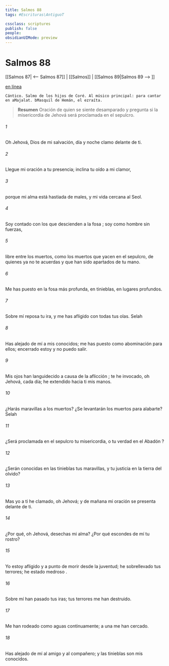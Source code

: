 ```yaml
---
title: Salmos 88
tags: #Escrituras\AntiguoT

cssclass: scriptures
publish: false
people:
obsidianUIMode: preview
---
```


# Salmos 88
[[Salmos 87| <-- Salmos 87]] | [[Salmos]] | [[Salmos 89|Salmos 89 --> ]]

[en línea](https://churchofjesuschrist.org/study/scriptures/ot/ps/88?lang=spa)

```
Cántico. Salmo de los hijos de Coré. Al músico principal: para cantar en aMajalat. bMasquil de Hemán, el ezraíta.
```

> __Resumen__
Oración de quien se siente desamparado y pregunta si la misericordia de Jehová será proclamada en el sepulcro.

###### 1 
Oh Jehová, Dios de mi salvación,
día y noche clamo delante de ti.

###### 2 
Llegue mi oración a tu presencia;
inclina tu oído a mi clamor,

###### 3 
porque mi alma está hastiada de males,
y mi vida cercana al Seol.

###### 4 
Soy contado con los que descienden a la 
fosa
;
soy como hombre sin fuerzas,

###### 5 
libre entre los muertos,
como los muertos que yacen en el sepulcro,
de quienes ya no te acuerdas
y que han sido apartados de tu mano.

###### 6 
Me has puesto en la fosa más profunda,
en tinieblas, en lugares profundos.

###### 7 
Sobre mí reposa tu ira,
y me has afligido con todas tus olas. 
Selah

###### 8 
Has alejado de mí a mis conocidos;
me has puesto como abominación para ellos;
encerrado estoy y no puedo salir.

###### 9 
Mis ojos han languidecido a causa de la 
aflicción
;
te he invocado, oh Jehová, cada día;
he extendido hacia ti mis manos.

###### 10 
¿Harás maravillas a los muertos?
¿Se levantarán los muertos para alabarte? 
Selah

###### 11 
¿Será proclamada en el sepulcro tu misericordia,
o tu verdad en el 
Abadón
?

###### 12 
¿Serán conocidas en las tinieblas tus maravillas,
y tu justicia en la tierra del olvido?

###### 13 
Mas yo a ti he clamado, oh Jehová;
y de mañana mi oración se presenta delante de ti.

###### 14 
¿Por qué, oh Jehová, desechas mi alma?
¿Por qué 
escondes
 de mí tu rostro?

###### 15 
Yo estoy afligido y a punto de morir desde la juventud;
he sobrellevado tus terrores; he estado 
medroso
.

###### 16 
Sobre mí han pasado tus iras;
tus terrores me han destruido.

###### 17 
Me han rodeado como aguas continuamente;
a una me han cercado.

###### 18 
Has alejado de mí al amigo y al compañero;
y las tinieblas son mis conocidos.

